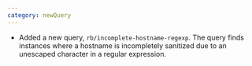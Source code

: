 ```yaml
---
category: newQuery
---
```

* Added a new query, `rb/incomplete-hostname-regexp`. The query finds instances where a hostname is incompletely sanitized due to an unescaped character in a regular expression.
